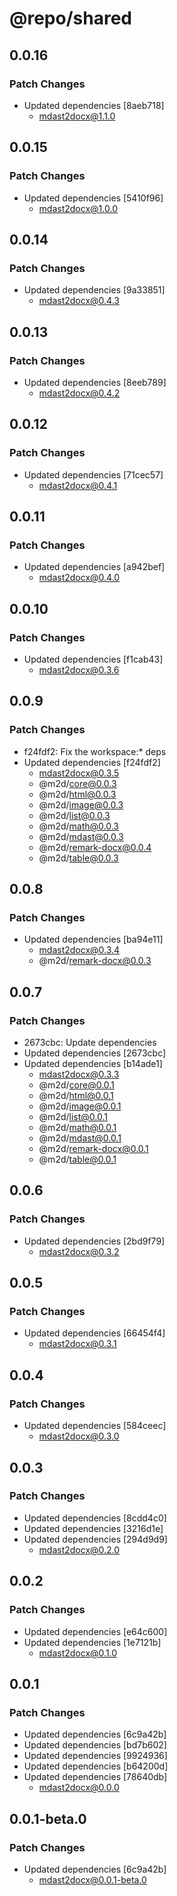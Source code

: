 # @repo/shared

## 0.0.16

### Patch Changes

- Updated dependencies [8aeb718]
  - mdast2docx@1.1.0

## 0.0.15

### Patch Changes

- Updated dependencies [5410f96]
  - mdast2docx@1.0.0

## 0.0.14

### Patch Changes

- Updated dependencies [9a33851]
  - mdast2docx@0.4.3

## 0.0.13

### Patch Changes

- Updated dependencies [8eeb789]
  - mdast2docx@0.4.2

## 0.0.12

### Patch Changes

- Updated dependencies [71cec57]
  - mdast2docx@0.4.1

## 0.0.11

### Patch Changes

- Updated dependencies [a942bef]
  - mdast2docx@0.4.0

## 0.0.10

### Patch Changes

- Updated dependencies [f1cab43]
  - mdast2docx@0.3.6

## 0.0.9

### Patch Changes

- f24fdf2: Fix the workspace:\* deps
- Updated dependencies [f24fdf2]
  - mdast2docx@0.3.5
  - @m2d/core@0.0.3
  - @m2d/html@0.0.3
  - @m2d/image@0.0.3
  - @m2d/list@0.0.3
  - @m2d/math@0.0.3
  - @m2d/mdast@0.0.3
  - @m2d/remark-docx@0.0.4
  - @m2d/table@0.0.3

## 0.0.8

### Patch Changes

- Updated dependencies [ba94e11]
  - mdast2docx@0.3.4
  - @m2d/remark-docx@0.0.3

## 0.0.7

### Patch Changes

- 2673cbc: Update dependencies
- Updated dependencies [2673cbc]
- Updated dependencies [b14ade1]
  - mdast2docx@0.3.3
  - @m2d/core@0.0.1
  - @m2d/html@0.0.1
  - @m2d/image@0.0.1
  - @m2d/list@0.0.1
  - @m2d/math@0.0.1
  - @m2d/mdast@0.0.1
  - @m2d/remark-docx@0.0.1
  - @m2d/table@0.0.1

## 0.0.6

### Patch Changes

- Updated dependencies [2bd9f79]
  - mdast2docx@0.3.2

## 0.0.5

### Patch Changes

- Updated dependencies [66454f4]
  - mdast2docx@0.3.1

## 0.0.4

### Patch Changes

- Updated dependencies [584ceec]
  - mdast2docx@0.3.0

## 0.0.3

### Patch Changes

- Updated dependencies [8cdd4c0]
- Updated dependencies [3216d1e]
- Updated dependencies [294d9d9]
  - mdast2docx@0.2.0

## 0.0.2

### Patch Changes

- Updated dependencies [e64c600]
- Updated dependencies [1e7121b]
  - mdast2docx@0.1.0

## 0.0.1

### Patch Changes

- Updated dependencies [6c9a42b]
- Updated dependencies [bd7b602]
- Updated dependencies [9924936]
- Updated dependencies [b64200d]
- Updated dependencies [78640db]
  - mdast2docx@0.0.0

## 0.0.1-beta.0

### Patch Changes

- Updated dependencies [6c9a42b]
  - mdast2docx@0.0.1-beta.0
